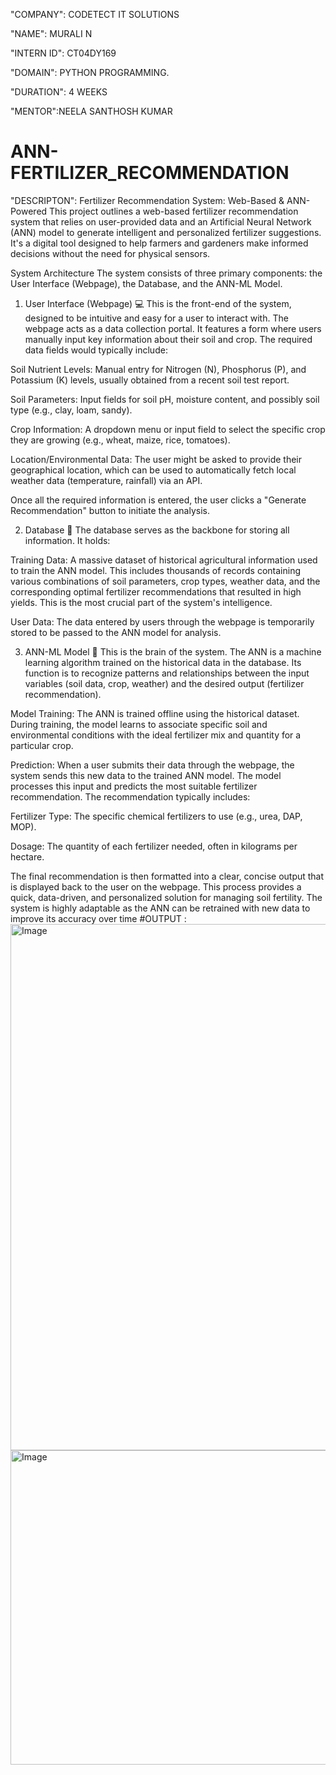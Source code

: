 "COMPANY": CODETECT IT SOLUTIONS

"NAME": MURALI N

"INTERN ID": CT04DY169

"DOMAIN": PYTHON PROGRAMMING.

"DURATION": 4 WEEKS

"MENTOR":NEELA SANTHOSH KUMAR

# ANN-FERTILIZER_RECOMMENDATION
"DESCRIPTON":
Fertilizer Recommendation System: Web-Based & ANN-Powered
This project outlines a web-based fertilizer recommendation system that relies on user-provided data and an Artificial Neural Network (ANN) model to generate intelligent and personalized fertilizer suggestions. It's a digital tool designed to help farmers and gardeners make informed decisions without the need for physical sensors.

System Architecture
The system consists of three primary components: the User Interface (Webpage), the Database, and the ANN-ML Model.

1. User Interface (Webpage) 💻
This is the front-end of the system, designed to be intuitive and easy for a user to interact with. The webpage acts as a data collection portal. It features a form where users manually input key information about their soil and crop. The required data fields would typically include:

Soil Nutrient Levels: Manual entry for Nitrogen (N), Phosphorus (P), and Potassium (K) levels, usually obtained from a recent soil test report.

Soil Parameters: Input fields for soil pH, moisture content, and possibly soil type (e.g., clay, loam, sandy).

Crop Information: A dropdown menu or input field to select the specific crop they are growing (e.g., wheat, maize, rice, tomatoes).

Location/Environmental Data: The user might be asked to provide their geographical location, which can be used to automatically fetch local weather data (temperature, rainfall) via an API.

Once all the required information is entered, the user clicks a "Generate Recommendation" button to initiate the analysis.

2. Database 💾
The database serves as the backbone for storing all information. It holds:

Training Data: A massive dataset of historical agricultural information used to train the ANN model. This includes thousands of records containing various combinations of soil parameters, crop types, weather data, and the corresponding optimal fertilizer recommendations that resulted in high yields. This is the most crucial part of the system's intelligence.

User Data: The data entered by users through the webpage is temporarily stored to be passed to the ANN model for analysis.

3. ANN-ML Model 🧠
This is the brain of the system. The ANN is a machine learning algorithm trained on the historical data in the database. Its function is to recognize patterns and relationships between the input variables (soil data, crop, weather) and the desired output (fertilizer recommendation).

Model Training: The ANN is trained offline using the historical dataset. During training, the model learns to associate specific soil and environmental conditions with the ideal fertilizer mix and quantity for a particular crop.

Prediction: When a user submits their data through the webpage, the system sends this new data to the trained ANN model. The model processes this input and predicts the most suitable fertilizer recommendation. The recommendation typically includes:

Fertilizer Type: The specific chemical fertilizers to use (e.g., urea, DAP, MOP).

Dosage: The quantity of each fertilizer needed, often in kilograms per hectare.


The final recommendation is then formatted into a clear, concise output that is displayed back to the user on the webpage. This process provides a quick, data-driven, and personalized solution for managing soil fertility. The system is highly adaptable as the ANN can be retrained with new data to improve its accuracy over time
#OUTPUT :
<img width="1377" height="842" alt="Image" src="https://github.com/user-attachments/assets/a3bed4a2-d00a-4ebf-9637-c17091b3a33c" />
<img width="1384" height="503" alt="Image" src="https://github.com/user-attachments/assets/14ba21f2-b25a-4ec7-8079-617a904016fd" />
